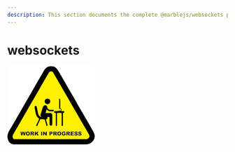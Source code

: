 ```yaml
---
description: This section documents the complete @marblejs/websockets package API.
---
```


# websockets

![Soon...](../../../.gitbook/assets/in_progress.png)

